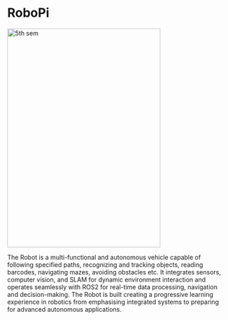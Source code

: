 # RoboPi
<img src="https://github.com/user-attachments/assets/c57ced7c-641f-4777-a9d7-3a5ae3f1f72a" alt="5th sem" width="350" height="500">

The Robot is a multi-functional and autonomous vehicle capable of following specified paths, recognizing and tracking objects, reading barcodes, navigating mazes, avoiding obstacles etc. It integrates sensors, computer vision, and SLAM for dynamic environment interaction and operates seamlessly with ROS2 for real-time data processing, navigation and decision-making. The Robot is built creating a progressive learning experience in robotics from emphasising integrated systems to preparing for advanced autonomous applications.
